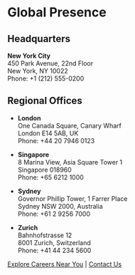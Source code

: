 # Global Presence

## Headquarters
**New York City**  
450 Park Avenue, 22nd Floor  
New York, NY 10022  
Phone: +1 (212) 555-0200  

## Regional Offices
- **London**  
  One Canada Square, Canary Wharf  
  London E14 5AB, UK  
  Phone: +44 20 7946 0123  

- **Singapore**  
  8 Marina View, Asia Square Tower 1  
  Singapore 018960  
  Phone: +65 6212 1000  

- **Sydney**  
  Governor Phillip Tower, 1 Farrer Place  
  Sydney NSW 2000, Australia  
  Phone: +61 2 9256 7000  

- **Zurich**  
  Bahnhofstrasse 12  
  8001 Zurich, Switzerland  
  Phone: +41 44 234 5600  

[Explore Careers Near You](#careers-at-aurora-peak) | [Contact Us](#get-in-touch)